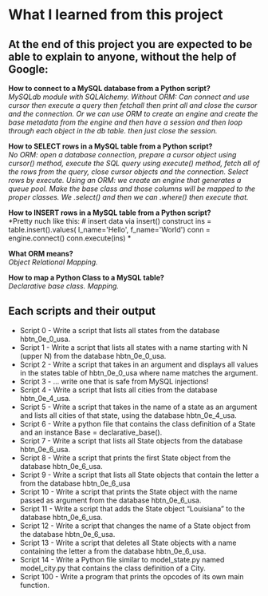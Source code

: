 # What I learned from this project  
At the end of this project you are expected to be able to explain to anyone, without the help of Google:  
---  

**How to connect to a MySQL database from a Python script?**  
*MySQLdb module with SQLAlchemy.
Without ORM: Can connect and use cursor then execute a query then fetchall then print all and close the cursor and the connection.
Or we can use ORM to create an engine and create the base metadata from the engine and then have a session and then loop through each object in the db table. then just close the session.*   

**How to SELECT rows in a MySQL table from a Python script?**  
*No ORM: open a database connection, prepare a cursor object using cursor() method, execute the SQL query using execute() method, fetch all of the rows from the query, close cursor objects and the connection.
Select rows by execute.
Using an ORM: we create an engine that generates a queue pool. Make the base class and those columns will be mapped to the proper classes. We .select() and then we can .where() then execute that.*  

**How to INSERT rows in a MySQL table from a Python script?**  
*Pretty nuch like this:
\# insert data via insert() construct
ins = table.insert().values(
      l_name='Hello',
      f_name='World')
conn = engine.connect()
conn.execute(ins)
*   

**What ORM means?**  
*Object Relational Mapping.*   

**How to map a Python Class to a MySQL table?**  
*Declarative base class. Mapping.*   


## Each scripts and their output  
* Script 0 - Write a script that lists all states from the database hbtn_0e_0_usa.  
* Script 1 - Write a script that lists all states with a name starting with N (upper N) from the database hbtn_0e_0_usa.  
* Script 2 - Write a script that takes in an argument and displays all values in the states table of hbtn_0e_0_usa where name matches the argument.  
* Script 3 - ... write one that is safe from MySQL injections!    
* Script 4 - Write a script that lists all cities from the database hbtn_0e_4_usa.    
* Script 5 - Write a script that takes in the name of a state as an argument and lists all cities of that state, using the database hbtn_0e_4_usa.    
* Script 6 - Write a python file that contains the class definition of a State and an instance Base = declarative_base().    
* Script 7 - Write a script that lists all State objects from the database hbtn_0e_6_usa.    
* Script 8 - Write a script that prints the first State object from the database hbtn_0e_6_usa.    
* Script 9 - Write a script that lists all State objects that contain the letter a from the database hbtn_0e_6_usa    
* Script 10 - Write a script that prints the State object with the name passed as argument from the database hbtn_0e_6_usa.    
* Script 11 - Write a script that adds the State object “Louisiana” to the database hbtn_0e_6_usa.    
* Script 12 - Write a script that changes the name of a State object from the database hbtn_0e_6_usa.    
* Script 13 - Write a script that deletes all State objects with a name containing the letter a from the database hbtn_0e_6_usa.    
* Script 14 - Write a Python file similar to model_state.py named model_city.py that contains the class definition of a City.    
* Script 100 - Write a program that prints the opcodes of its own main function.    
